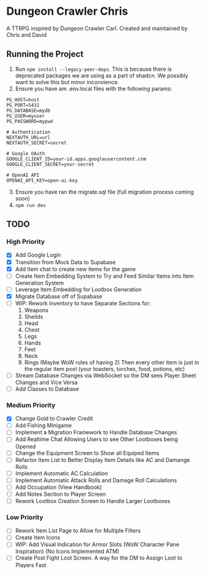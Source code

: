 # Dungeon Crawler Chris
A TTRPG inspired by Dungeon Crawler Carl.
Created and maintained by Chris and David

## Running the Project
1. Run `npm install --legacy-peer-deps`. This is because there is deprecated packages we are using as a part of shadcn. We possibly want to solve this but minor inconvience.
2. Ensure you have am .env.local files with the following params:
```
PG_HOST=host
PG_PORT=5432
PG_DATABASE=mydb
PG_USER=myuser
PG_PASSWORD=mypwd

# Authentication
NEXTAUTH_URL=url
NEXTAUTH_SECRET=secret

# Google OAuth
GOOGLE_CLIENT_ID=your-id.apps.googleusercontent.com
GOOGLE_CLIENT_SECRET=your-secret

# OpenAI API
OPENAI_API_KEY=open-ai-key
```
3. Ensure you have ran the migrate.sql file (full migration process coming soon)
4. `npm run dev`

## TODO

### High Priority
- [X] Add Google Login
- [X] Transition from Mock Data to Supabase
- [X] Add Item chat to create new items for the game
- [ ] Create Item Embedding System to Try and Feed Similar Items into Item Generation System
- [ ] Leverage Item Embedding for Lootbox Generation
- [X] Migrate Database off of Supabase
- [ ] WIP: Rework Inventory to have Separate Sections for:
    1. Weapons
	2. Sheilds
	3. Head
	4. Chest
	5. Legs
	6. Hands
	7. Feet
	8. Neck
	9. Rings (Maybe WoW rules of having 2)
	Then every other item is just in the regular item pool (your toasters, torches, food, potions, etc) 
- [ ] Stream Database Changes via WebSocket so the DM sees Player Sheet Changes and Vice Versa
- [ ] Add Classes to Database

### Medium Priority
- [X] Change Gold to Crawler Credit
- [ ] Add Fishing Minigame
- [ ] Implement a Migration Framework to Handle Database Changes
- [ ] Add Realtime Chat Allowing Users to see Other Lootboxes being Opened
- [ ] Change the Equipment Screen to Show all Equiped Items
- [ ] Refactor Item List to Better Display Item Details like AC and Damange Rolls
- [ ] Implement Automatic AC Calculation
- [ ] Implement Automatic Attack Rolls and Damage Roll Calculations
- [ ] Add Occupation (View Handbook)
- [ ] Add Notes Section to Player Screen
- [ ] Rework Lootbox Creation Screen to Handle Larger Lootboxes

### Low Priority
- [ ] Rework Item List Page to Allow for Multiple Filters
- [ ] Create Item Icons
- [ ] WIP: Add Visual Indication for Armor Slots (WoW Character Pane Inspiration) (No Icons Implemented ATM)
- [ ] Create Post Fight Loot Screen. A way for the DM to Assign Loot to Players Fast